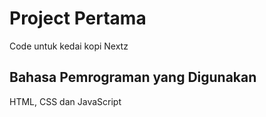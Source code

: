# Project Pertama
Code untuk kedai kopi Nextz

## Bahasa Pemrograman yang Digunakan
HTML, CSS dan JavaScript
